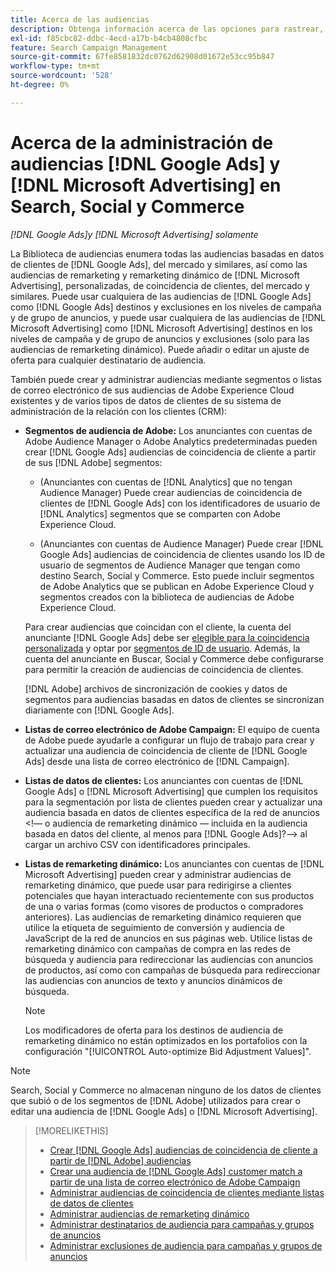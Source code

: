 ```yaml
---
title: Acerca de las audiencias
description: Obtenga información acerca de las opciones para rastrear, crear y administrar  [!DNL Google Ads] y [!DNL Microsoft Advertising] audiencias.
exl-id: f85cbc82-ddbc-4ecd-a17b-b4cb4808cfbc
feature: Search Campaign Management
source-git-commit: 67fe8581832dc0762d62908d01672e53cc95b847
workflow-type: tm+mt
source-wordcount: '528'
ht-degree: 0%

---
```


# Acerca de la administración de audiencias [!DNL Google Ads] y [!DNL Microsoft Advertising] en Search, Social y Commerce

*[!DNL Google Ads]y [!DNL Microsoft Advertising] solamente*

La Biblioteca de audiencias enumera todas las audiencias basadas en datos de clientes de [!DNL Google Ads], del mercado y similares, así como las audiencias de remarketing y remarketing dinámico de [!DNL Microsoft Advertising], personalizadas, de coincidencia de clientes, del mercado y similares. Puede usar cualquiera de las audiencias de [!DNL Google Ads] como [!DNL Google Ads] destinos y exclusiones en los niveles de campaña y de grupo de anuncios, y puede usar cualquiera de las audiencias de [!DNL Microsoft Advertising] como [!DNL Microsoft Advertising] destinos en los niveles de campaña y de grupo de anuncios y exclusiones (solo para las audiencias de remarketing dinámico). Puede añadir o editar un ajuste de oferta para cualquier destinatario de audiencia.

También puede crear y administrar audiencias mediante segmentos o listas de correo electrónico de sus audiencias de Adobe Experience Cloud existentes y de varios tipos de datos de clientes de su sistema de administración de la relación con los clientes (CRM):

* **Segmentos de audiencia de Adobe:** Los anunciantes con cuentas de Adobe Audience Manager o Adobe Analytics predeterminadas pueden crear [!DNL Google Ads] audiencias de coincidencia de cliente a partir de sus [!DNL Adobe] segmentos:

   * (Anunciantes con cuentas de [!DNL Analytics] que no tengan Audience Manager) Puede crear audiencias de coincidencia de clientes de [!DNL Google Ads] con los identificadores de usuario de [!DNL Analytics] segmentos que se comparten con Adobe Experience Cloud.

   * (Anunciantes con cuentas de Audience Manager) Puede crear [!DNL Google Ads] audiencias de coincidencia de clientes usando los ID de usuario de segmentos de Audience Manager que tengan como destino Search, Social y Commerce. Esto puede incluir segmentos de Adobe Analytics que se publican en Adobe Experience Cloud y segmentos creados con la biblioteca de audiencias de Adobe Experience Cloud.

  Para crear audiencias que coincidan con el cliente, la cuenta del anunciante [!DNL Google Ads] debe ser [elegible para la coincidencia personalizada](https://support.google.com/adspolicy/answer/6299717) y optar por [segmentos de ID de usuario](https://support.google.com/google-ads/answer/9199250). Además, la cuenta del anunciante en Buscar, Social y Commerce debe configurarse para permitir la creación de audiencias de coincidencia de clientes.

  [!DNL Adobe] archivos de sincronización de cookies y datos de segmentos para audiencias basadas en datos de clientes se sincronizan diariamente con [!DNL Google Ads].

* **Listas de correo electrónico de Adobe Campaign:** El equipo de cuenta de Adobe puede ayudarle a configurar un flujo de trabajo para crear y actualizar una audiencia de coincidencia de cliente de [!DNL Google Ads] desde una lista de correo electrónico de [!DNL Campaign].

* **Listas de datos de clientes:** Los anunciantes con cuentas de [!DNL Google Ads] o [!DNL Microsoft Advertising] que cumplen los requisitos para la segmentación por lista de clientes pueden crear y actualizar una audiencia basada en datos de clientes específica de la red de anuncios &lt;!— o audiencia de remarketing dinámico — incluida en la audiencia basada en datos del cliente, al menos para [!DNL Google Ads]?—> al cargar un archivo CSV con identificadores principales.

* **Listas de remarketing dinámico:** Los anunciantes con cuentas de [!DNL Microsoft Advertising] pueden crear y administrar audiencias de remarketing dinámico, que puede usar para redirigirse a clientes potenciales que hayan interactuado recientemente con sus productos de una o varias formas (como visores de productos o compradores anteriores). Las audiencias de remarketing dinámico requieren que utilice la etiqueta de seguimiento de conversión y audiencia de JavaScript de la red de anuncios en sus páginas web. Utilice listas de remarketing dinámico con campañas de compra en las redes de búsqueda y audiencia para redireccionar las audiencias con anuncios de productos, así como con campañas de búsqueda para redireccionar las audiencias con anuncios de texto y anuncios dinámicos de búsqueda. <!--[For [!DNL Google Ads], these are technically included in a customer data-based audience, so word this all carefully when we add support for them.]-->

  >[!NOTE]
  >
  >Los modificadores de oferta para los destinos de audiencia de remarketing dinámico no están optimizados en los portafolios con la configuración &quot;[!UICONTROL Auto-optimize Bid Adjustment Values]&quot;.

>[!NOTE]
>
>Search, Social y Commerce no almacenan ninguno de los datos de clientes que subió o de los segmentos de [!DNL Adobe] utilizados para crear o editar una audiencia de [!DNL Google Ads] o [!DNL Microsoft Advertising].

>[!MORELIKETHIS]
>
>* [Crear [!DNL Google Ads] audiencias de coincidencia de cliente a partir de [!DNL Adobe] audiencias](google-audience-from-adobe-audience.md)
>* [Crear una audiencia de  [!DNL Google Ads] customer match a partir de una lista de correo electrónico de Adobe Campaign](google-audience-from-campaign-email-list.md)
>* [Administrar audiencias de coincidencia de clientes mediante listas de datos de clientes](audience-from-customer-data-list.md)
>* [Administrar audiencias de remarketing dinámico](audience-dynamic-remarketing-manage.md)
>* [Administrar destinatarios de audiencia para campañas y grupos de anuncios](audience-targets-manage.md)
>* [Administrar exclusiones de audiencia para campañas y grupos de anuncios](audience-exclusions-manage.md)
